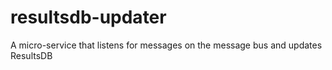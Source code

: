# resultsdb-updater
A micro-service that listens for messages on the message bus and updates ResultsDB
